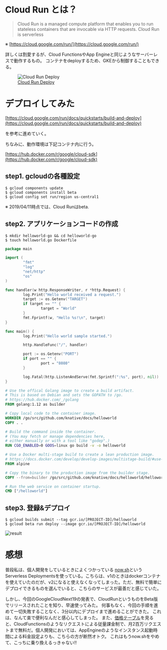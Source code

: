 <!-- 
title: Cloud Runをたった3ステップでデプロイしてみた (golang)
date: 2019-04-11T00:00:00+09:00
draft: false
description: description
image: 
icon: 😎
-->
# Cloud Run とは？

> Cloud Run is a managed compute platform that enables you to run stateless containers that are invocable via HTTP requests. Cloud Run is serverless

※ [https://cloud.google.com/run/](https://cloud.google.com/run/)

詳しくは割愛するが、Cloud FunctionsやApp Engineと同じようなサーバーレスで動作するもの。
コンテナをdeployするため、GKEから制御することもできる。

<figure title="Cloud Run Deploy">
<img alt="Cloud Run Deploy" src="https://japan.zdnet.com/storage/2019/04/10/2f758123dc855c1aa3533aea8d507950/190410-abrigednews-02-google-devops-with-serverless.png">
<figcaption><a href="https://japan.zdnet.com/article/35135525/">Cloud Run Deploy</a></figcaption>
</figure>

# デプロイしてみた

[https://cloud.google.com/run/docs/quickstarts/build-and-deploy](https://cloud.google.com/run/docs/quickstarts/build-and-deploy)

を参考に進めていく。

ちなみに、動作環境は下記コンテナ内に行う。

[https://hub.docker.com/r/google/cloud-sdk](https://hub.docker.com/r/google/cloud-sdk)

## step1. gcloudの各種設定

```shell 
$ gcloud components update
$ gcloud components install beta
$ gcloud config set run/region us-central1
```

※ 2019/04/11時点では、Cloud Runはbeta.

## step2. アプリケーションコードの作成

```shell
$ mkdir helloworld-go && cd helloworld-go
$ touch helloworld.go Dockerfile
```

```go
package main

import (
        "fmt"
        "log"
        "net/http"
        "os"
)

func handler(w http.ResponseWriter, r *http.Request) {
        log.Print("Hello world received a request.")
        target := os.Getenv("TARGET")
        if target == "" {
                target = "World"
        }
        fmt.Fprintf(w, "Hello %s!\n", target)
}

func main() {
        log.Print("Hello world sample started.")

        http.HandleFunc("/", handler)

        port := os.Getenv("PORT")
        if port == "" {
                port = "8080"
        }

        log.Fatal(http.ListenAndServe(fmt.Sprintf(":%s", port), nil))
}
```

```Dockerfile
# Use the offical Golang image to create a build artifact.
# This is based on Debian and sets the GOPATH to /go.
# https://hub.docker.com/_/golang
FROM golang:1.12 as builder

# Copy local code to the container image.
WORKDIR /go/src/github.com/knative/docs/helloworld
COPY . .

# Build the command inside the container.
# (You may fetch or manage dependencies here,
# either manually or with a tool like "godep".)
RUN CGO_ENABLED=0 GOOS=linux go build -v -o helloworld

# Use a Docker multi-stage build to create a lean production image.
# https://docs.docker.com/develop/develop-images/multistage-build/#use-multi-stage-builds
FROM alpine

# Copy the binary to the production image from the builder stage.
COPY --from=builder /go/src/github.com/knative/docs/helloworld/helloworld /helloworld

# Run the web service on container startup.
CMD ["/helloworld"]
```

## step3. 登録&デプロイ
```shell
$ gcloud builds submit --tag gcr.io/[PROJECT-ID]/helloworld
$ gcloud beta run deploy --image gcr.io/[PROJECT-ID]/helloworld
```

![result](https://res.cloudinary.com/silverbirder/image/upload/v1613818551/silver-birder.github.io/blog/D34Fl0ZU4AA-dhU.png)

# 感想
普段私は、個人開発をしているときによくつかっている [now.sh](https://zeit.co/now)というServerless Deploymentsを使っている。こちらは、v1のときはdockerコンテナを使えていたのだが、v2になると使えなくなってしまった。ただ、無料で簡単にデプロイできるものを選んでいると、こちらのサービスが最善だと感じていた。

しかし、今回のGoogleCloudNext19の発表で、CloudRunというものをBeta版でリリースされたことを知り、早速使ってみた。
何事もなく、今回の手順を進めて一切失敗することなく、3分以内にデプロイまで進めることができた。
これは、なんて楽で便利なんだと感心してしまった。
また、[価格テーブル](https://cloud.google.com/run/pricing)を見ると、CloudFunctionsのようなリクエストによる従量課金制で、月2百万リクエストまで無料だ。個人開発においては、AppEngineのようなインスタンス起動時間による料金設定よりも、こちらの方が断然オトク。
これはもうnow.shをやめて、こっちに乗り換えるっきゃない!!
